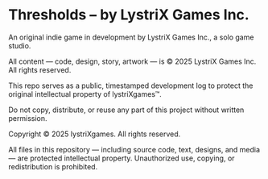 # Thresholds – by LystriX Games Inc.

An original indie game in development by LystriX Games Inc., a solo game studio.

All content — code, design, story, artwork — is © 2025 LystriX Games Inc. All rights reserved.

This repo serves as a public, timestamped development log to protect the original intellectual property of lystriXgames™.

Do not copy, distribute, or reuse any part of this project without written permission.


Copyright © 2025 lystriXgames. All rights reserved.

All files in this repository — including source code, text, designs, and media — are protected intellectual property. 
Unauthorized use, copying, or redistribution is prohibited.

